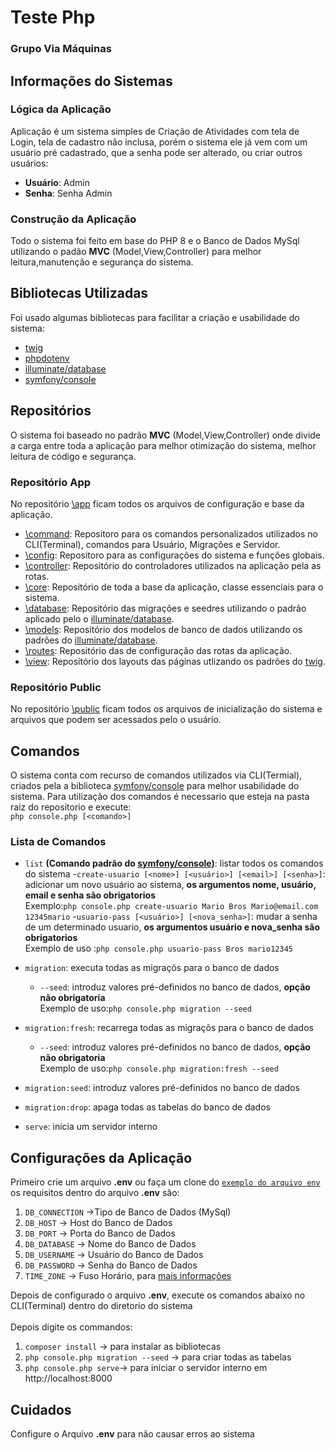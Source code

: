 # Teste Php
### Grupo Via Máquinas

## Informações do Sistemas
### Lógica da Aplicação
Aplicação é um sistema simples de Criação de Atividades com tela de Login, tela de cadastro não inclusa, porém o sistema ele já vem com um usuário pré cadastrado, que a senha pode ser alterado, ou criar outros usuários:

- **Usuário**: Admin
- **Senha**: Senha Admin

### Construção da Aplicação
Todo o sistema foi feito em base do PHP 8 e o Banco de Dados MySql utilizando o padão **MVC** (Model,View,Controller) para melhor leitura,manutenção e segurança do sistema.

## Bibliotecas Utilizadas
Foi usado algumas bibliotecas para facilitar a criação e usabilidade do sistema:
 - [twig](https://twig.symfony.com/)
 - [phpdotenv](https://github.com/vlucas/phpdotenv)
 - [illuminate/database](https://github.com/illuminate/database)
 - [symfony/console](https://symfony.com/doc/current/components/console)
 
## Repositórios
O sistema foi baseado no padrão **MVC** (Model,View,Controller) onde divide a carga entre toda a aplicação para melhor otimização do sistema, melhor leitura de código e segurança.
 
### Repositório App
No repositório [\app](https://github.com/Elanio-Bros/Teste-php-via-maquinas/tree/main/app) ficam todos os arquivos de configuração e base da aplicação.

- [\command](https://github.com/Elanio-Bros/Teste-php-via-maquinas/tree/main/app/command): Repositoro para os comandos personalizados utilizados no CLI(Terminal), comandos para Usuário, Migrações e Servidor.
- [\config](https://github.com/Elanio-Bros/Teste-php-via-maquinas/tree/main/app/config): Repositoro para as configurações do sistema e funções globais.
- [\controller](https://github.com/Elanio-Bros/Teste-php-via-maquinas/tree/main/app/controller): Repositório do controladores utilizados na aplicação pela as rotas.
- [\core](https://github.com/Elanio-Bros/Teste-php-via-maquinas/tree/main/app/core): Repositório de toda a base da aplicação, classe essenciais para o sistema.
- [\database](https://github.com/Elanio-Bros/Teste-php-via-maquinas/tree/main/app/database): Repositório das migrações e seedres utilizando o padrão aplicado pelo o [illuminate/database](https://github.com/illuminate/database).
- [\models](https://github.com/Elanio-Bros/Teste-php-via-maquinas/tree/main/app/models): Repositório dos modelos de banco de dados utilizando os padrões do [illuminate/database](https://github.com/illuminate/database).
- [\routes](https://github.com/Elanio-Bros/Teste-php-via-maquinas/tree/main/app/models): Repositório das de configuração das rotas da  aplicação.
- [\view](https://github.com/Elanio-Bros/Teste-php-via-maquinas/tree/main/app/models): Repositório dos layouts das páginas utlizando os padrões do [twig](https://twig.symfony.com/).

### Repositório Public
No repositório [\public](https://github.com/Elanio-Bros/Teste-php-via-maquinas/tree/main/public) ficam todos os arquivos de inicialização do sistema e arquivos que podem ser acessados pelo o usuário.

## Comandos
O sistema conta com recurso de comandos utilizados via CLI(Termial), criados pela a biblioteca 
[symfony/console](https://symfony.com/doc/current/components/console) para melhor usabilidade do sistema. Para utilização dos comandos é necessario que esteja na pasta raiz do repositorio e execute:<br>
`php console.php [<comando>]`

### Lista de Comandos
- `list` **(Comando padrão do [symfony/console](https://symfony.com/doc/current/components/console))**:  listar todos os comandos do sistema
-`create-usuario [<nome>] [<usuário>] [<email>] [<senha>]`: adicionar um novo usuário ao sistema, **os argumentos nome, usuário, email e senha são obrigatorios**<br>
Exemplo:`php console.php create-usuario Mario Bros Mario@email.com 12345mario`
-`usuario-pass [<usuário>] [<nova_senha>]`: mudar a senha de um determinado usuario, **os argumentos usuário e nova_senha são obrigatorios**<br>
Exemplo de uso :`php console.php usuario-pass Bros mario12345`
- `migration`: executa todas as migraçõs para o banco de dados
    - `--seed`: introduz valores pré-definidos no banco de dados, **opção não obrigatoria**<br>
    Exemplo de uso:`php console.php migration --seed`
    
- `migration:fresh`: recarrega todas as migraçõs para o banco de dados
    - `--seed`: introduz valores pré-definidos no banco de dados, **opção não obrigatoria**<br>
    Exemplo de uso:`php console.php migration:fresh --seed`
    
- `migration:seed`: introduz valores pré-definidos no banco de dados

- `migration:drop`: apaga todas as tabelas do banco de dados

- `serve`: inicia um servidor interno

## Configurações da Aplicação
Primeiro crie um arquivo **.env** ou faça um clone do [`exemplo do arquivo env`](https://github.com/Elanio-Bros/Teste-php-via-maquinas/blob/main/.env.example) os requisitos dentro do arquivo **.env** são:
1. `DB_CONNECTION` ->Tipo de Banco de Dados (MySql)
2. `DB_HOST` -> Host do Banco de Dados
3. `DB_PORT` -> Porta do Banco de Dados
4. `DB_DATABASE` -> Nome do Banco de Dados
5. `DB_USERNAME` -> Usuário do Banco de Dados
6. `DB_PASSWORD` -> Senha do Banco de Dados
7. `TIME_ZONE` -> Fuso Horário, para [mais informações](https://www.php.net/manual/pt_BR/timezones.php)

Depois de configurado o arquivo **.env**, execute os comandos abaixo no CLI(Terminal) dentro do diretorio do sistema
<br><br>
Depois digite os commandos:
1. `composer install` -> para instalar as bibliotecas
2. `php console.php migration --seed` -> para criar todas as tabelas 
3. `php console.php serve`-> para iniciar o servidor interno em http://localhost:8000

## Cuidados
Configure o Arquivo **.env** para não causar erros ao sistema
